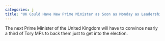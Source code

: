 ```yaml
---
categories: j
title: "UK Could Have New Prime Minister as Soon as Monday as Leadership Competition Gets Underway"
---
```

The next Prime Minister of the United Kingdom will have to convince nearly a third of Tory MPs to back them just to get into the election.
